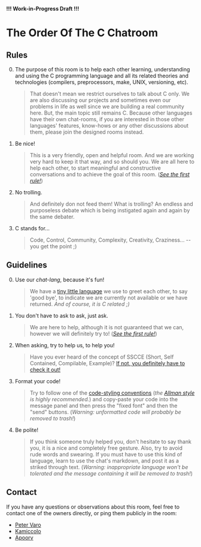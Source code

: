 **!!! Work-in-Progress Draft !!!**

The Order Of The C Chatroom
===========================

Rules
-----

0.  The purpose of this room is to help each other learning, understanding and
    using the C programming language and all its related theories and
    technologies (compilers, preprocessors, make, UNIX, versioning, etc).

    >   That doesn't mean we restrict ourselves to talk about C only. We are
        also discussing our projects and sometimes even our problems in life as
        well since we are building a real community here. But, the main topic
        still remains C. Because other languages have their own chat-rooms, if
        you are interested in those other languages' features, know-hows or any
        other discussions about them, please join the designed rooms instead.

1.  Be nice!

    >   This is a very friendly, open and helpful room. And we are working very
        hard to keep it that way, and so should you. We are all here to help
        each other, to start meaningful and constructive conversations and to
        achieve the goal of this room. (*[See the first rule!](#rules)*)

2. No trolling.

    >   And definitely don not feed them! What is trolling? An endless and
        purposeless debate which is being instigated again and again by the same
        debater.

3.  C stands for...

    >   Code, Control, Community, Complexity, Creativity, Craziness... -- you
        get the point ;)



Guidelines
----------

0.  Use our *chat-lang*, because it's fun!

    >   We have a [tiny little language](http://bit.ly/c_chat) we use to greet
        each other, to say 'good bye', to indicate we are currently not
        available or we have returned. *And of course, it is C related ;)*

1.  You don't have to ask to ask, just ask.

    >   We are here to help, although it is not guaranteed that we can, however
        we will definitely try to! (*[See the first rule!](#rules)*)

2.  When asking, try to help us, to help you!

    >   Have you ever heard of the concept of SSCCE (Short, Self Contained,
        Compilable, Example)?
        [If not, you definitely have to check it out!](http://sscce.org)

3.  Format your code!

    >   Try to follow one of the
        [code-styling conventions](http://en.wikipedia.org/wiki/Indent_style)
        (*the [Allman style](http://en.wikipedia.org/wiki/Indent_style#Allman_style)
        is highly recommended.*) and copy-paste your code into the message panel
        and then press the "fixed font" and then the "send" buttons.
        (*Warning: unformatted code will probably be removed to trash!*)

4.  Be polite!

    >   If you think someone truly helped you, don't hesitate to say thank you,
        it is a nice and completely free gesture.
        Also, try to avoid rude words and swearing. If you must have to use this
        kind of language, learn to use the chat's markdown, and post it as a
        striked through text.
        (*Warning: inappropriate language won't be tolerated and the message
        containing it will be removed to trash!*)


Contact
-------

If you have any questions or observations about this room, feel free to contact
one of the owners directly, or ping them publicly in the room:

  - [Peter Varo](http://chat.stackoverflow.com/users/2188562/peter-varo)
  - [Kamiccolo](http://chat.stackoverflow.com/users/1150918/kamiccolo)
  - [Apoorv](http://chat.stackoverflow.com/users/2295060/apoorv)
